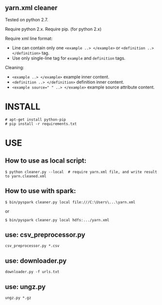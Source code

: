 yarn.xml cleaner
----------------

Tested on python 2.7.

Require python 2.x.
Require pip. (for python 2.x)

Require xml line format:
 - Line can contain only one `<example ..> </example>` or `<definition ..> </definition>` tag.
 - Use only single-line tag for `example` and `definition` tags.

Cleaning:
 - `<example ..> </example>` example inner content.
 - `<definition ..> </definition>` definition inner content.
 - `<example source=" " ..> </example>` example source attribute content.

INSTALL
=======

    # apt-get install python-pip
    # pip install -r requirements.txt

USE
===

## How to use as local script:

    $ python cleaner.py --local  # require yarn.xml file, and write result to yarn.cleaned.xml

## How to use with spark:

    $ bin/pyspark cleaner.py local file:///C:\Users\...\yarn.xml

or

    $ bin/pyspark cleaner.py local hdfs:.../yarn.xml

## use: csv_preprocessor.py ##

    csv_preprocessor.py *.csv

## use: downloader.py ##

    downloader.py -f urls.txt

## use: ungz.py ##

    ungz.py *.gz

